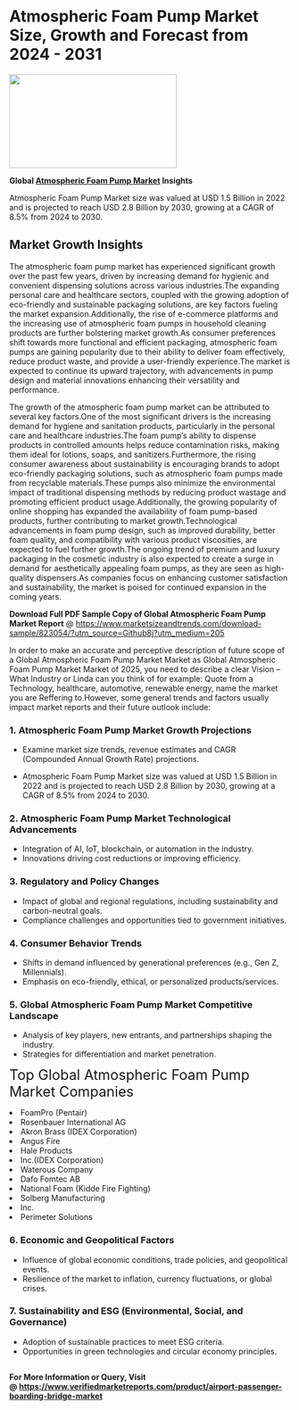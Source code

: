 <H1>Atmospheric Foam Pump Market Size, Growth and Forecast from 2024 - 2031</H1><img class="aligncenter size-medium wp-image-584254" src="https://thirdeyenews.in/wp-content/uploads/2024/09/Global-Market-Research-300x168.jpeg" alt="" width="300" height="168" /><p><strong>Global&nbsp;<a href="https://www.marketsizeandtrends.com/download-sample/823054/?utm_source=Github8j?utm_medium=205">Atmospheric Foam Pump Market</a> Insights</strong></p><p>Atmospheric Foam Pump Market size was valued at USD 1.5 Billion in 2022 and is projected to reach USD 2.8 Billion by 2030, growing at a CAGR of 8.5% from 2024 to 2030.</p><p><h2>Market Growth Insights</h2> <p>The atmospheric foam pump market has experienced significant growth over the past few years, driven by increasing demand for hygienic and convenient dispensing solutions across various industries.The expanding personal care and healthcare sectors, coupled with the growing adoption of eco-friendly and sustainable packaging solutions, are key factors fueling the market expansion.Additionally, the rise of e-commerce platforms and the increasing use of atmospheric foam pumps in household cleaning products are further bolstering market growth.As consumer preferences shift towards more functional and efficient packaging, atmospheric foam pumps are gaining popularity due to their ability to deliver foam effectively, reduce product waste, and provide a user-friendly experience.The market is expected to continue its upward trajectory, with advancements in pump design and material innovations enhancing their versatility and performance.</p> <p>The growth of the atmospheric foam pump market can be attributed to several key factors.One of the most significant drivers is the increasing demand for hygiene and sanitation products, particularly in the personal care and healthcare industries.The foam pump’s ability to dispense products in controlled amounts helps reduce contamination risks, making them ideal for lotions, soaps, and sanitizers.Furthermore, the rising consumer awareness about sustainability is encouraging brands to adopt eco-friendly packaging solutions, such as atmospheric foam pumps made from recyclable materials.These pumps also minimize the environmental impact of traditional dispensing methods by reducing product wastage and promoting efficient product usage.Additionally, the growing popularity of online shopping has expanded the availability of foam pump-based products, further contributing to market growth.Technological advancements in foam pump design, such as improved durability, better foam quality, and compatibility with various product viscosities, are expected to fuel further growth.The ongoing trend of premium and luxury packaging in the cosmetic industry is also expected to create a surge in demand for aesthetically appealing foam pumps, as they are seen as high-quality dispensers.As companies focus on enhancing customer satisfaction and sustainability, the market is poised for continued expansion in the coming years.</p> <p><span class=""><strong>Download Full PDF Sample Copy of Global Atmospheric Foam Pump Market Report</strong> @ <a href="https://www.marketsizeandtrends.com/download-sample/823054/?utm_source=Github8j?utm_medium=205" target="_blank">https://www.marketsizeandtrends.com/download-sample/823054/?utm_source=Github8j?utm_medium=205</a></span></p><p>In order to make an accurate and perceptive description of future scope of a Global&nbsp;Atmospheric Foam Pump Market Market as Global&nbsp;Atmospheric Foam Pump Market Market of 2025, you need to describe a clear Vision &ndash; What Industry or Linda can you think of for example: Quote from a Technology, healthcare, automotive, renewable energy, name the market you are Reffering to.However, some general trends and factors usually impact market reports and their future outlook include:</p><h3>1.&nbsp;<strong>Atmospheric Foam Pump Market Growth Projections</strong></h3><ul><li>Examine market size trends, revenue estimates and CAGR (Compounded Annual Growth Rate) projections.</li><li><p>Atmospheric Foam Pump Market size was valued at USD 1.5 Billion in 2022 and is projected to reach USD 2.8 Billion by 2030, growing at a CAGR of 8.5% from 2024 to 2030.</p></li></ul><h3>2.&nbsp;<strong>Atmospheric Foam Pump Market Technological Advancements</strong></h3><ul><li>Integration of AI, IoT, blockchain, or automation in the industry.</li><li>Innovations driving cost reductions or improving efficiency.</li></ul><h3>3.&nbsp;<strong>Regulatory and Policy Changes</strong></h3><ul><li>Impact of global and regional regulations, including sustainability and carbon-neutral goals.</li><li>Compliance challenges and opportunities tied to government initiatives.</li></ul><h3>4.&nbsp;<strong>Consumer Behavior Trends</strong></h3><ul><li>Shifts in demand influenced by generational preferences (e.g., Gen Z, Millennials).</li><li>Emphasis on eco-friendly, ethical, or personalized products/services.</li></ul><h3>5.&nbsp;<strong>Global Atmospheric Foam Pump Market Competitive Landscape</strong></h3><ul><li>Analysis of key players, new entrants, and partnerships shaping the industry.</li><li>Strategies for differentiation and market penetration.</li></ul><p data-pm-slice="1 1 []"><span style="color: inherit; font-family: inherit; font-size: 25px;">Top Global Atmospheric Foam Pump Market Companies</span></p><div class="" data-test-id=""><p><li>FoamPro (Pentair)</li><li> Rosenbauer International AG</li><li> Akron Brass (IDEX Corporation)</li><li> Angus Fire</li><li> Hale Products</li><li> Inc.(IDEX Corporation)</li><li> Waterous Company</li><li> Dafo Fomtec AB</li><li> National Foam (Kidde Fire Fighting)</li><li> Solberg Manufacturing</li><li> Inc.</li><li> Perimeter Solutions</li></p></div><h3>6.&nbsp;<strong>Economic and Geopolitical Factors</strong></h3><ul><li>Influence of global economic conditions, trade policies, and geopolitical events.</li><li>Resilience of the market to inflation, currency fluctuations, or global crises.</li></ul><h3>7.&nbsp;<strong>Sustainability and ESG (Environmental, Social, and Governance)</strong></h3><ul><li>Adoption of sustainable practices to meet ESG criteria.</li><li>Opportunities in green technologies and circular economy principles.</li></ul><h2><strong style="font-size: 14px;">For More Information or Query, Visit @&nbsp;</strong><a style="background-color: #ffffff; font-size: 14px;" href="https://www.marketsizeandtrends.com/report/atmospheric-foam-pump-market/" target="_blank">https://www.verifiedmarketreports.com/product/airport-passenger-boarding-bridge-market</a></h2>